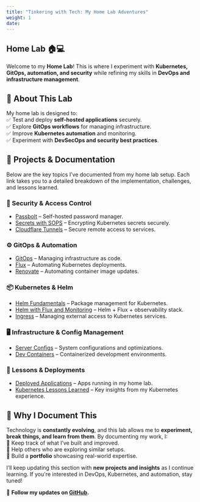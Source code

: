 ```yaml
---
title: "Tinkering with Tech: My Home Lab Adventures"
weight: 1
date:
---
```

## Home Lab 🏠💻  

Welcome to my **Home Lab**! This is where I experiment with **Kubernetes, GitOps, automation, and security** while refining my skills in **DevOps and infrastructure management**.  

## 🔹 About This Lab  

My home lab is designed to:  
✅ Test and deploy **self-hosted applications** securely.  
✅ Explore **GitOps workflows** for managing infrastructure.  
✅ Improve **Kubernetes automation** and monitoring.  
✅ Experiment with **DevSecOps and security best practices**.  

## 🔹 Projects & Documentation  

Below are the key topics I’ve documented from my home lab setup. Each link takes you to a detailed breakdown of the implementation, challenges, and lessons learned.  

### **🔐 Security & Access Control**  
- [Passbolt](./home-lab/passbolt.md) – Self-hosted password manager.  
- [Secrets with SOPS](./home-lab/secrets-with-sops.md) – Encrypting Kubernetes secrets securely.  
- [Cloudflare Tunnels](./home-lab/cloudflare-tunnels.md) – Secure remote access to services.  

### **⚙️ GitOps & Automation**  
- [GitOps](../../blogs/gitops_overview) – Managing infrastructure as code.  
- [Flux](./home-lab/flux.md) – Automating Kubernetes deployments.  
- [Renovate](./home-lab/renovate.md) – Automating container image updates.  

### **📦 Kubernetes & Helm**  
- [Helm Fundamentals](./home-lab/helm-fundamentals.md) – Package management for Kubernetes.  
- [Helm with Flux and Monitoring](./home-lab/helm-flux-monitoring.md) – Helm + Flux + observability stack.  
- [Ingress](./home-lab/ingress.md) – Managing external access to Kubernetes services.  

### **🖥️ Infrastructure & Config Management**  
- [Server Configs](./home-lab/server-configs.md) – System configurations and optimizations.  
- [Dev Containers](./home-lab/dev-containers.md) – Containerized development environments.  

### **🚀 Lessons & Deployments**  
- [Deployed Applications](./home-lab/deployed-applications.md) – Apps running in my home lab.  
- [Kubernetes Lessons Learned](./home-lab/kubernetes-lessons.md) – Key insights from my Kubernetes experience.  

## 🔹 Why I Document This  

Technology is **constantly evolving**, and this lab allows me to **experiment, break things, and learn from them**. By documenting my work, I:  
📌 Keep track of what I’ve built and improved.  
📌 Help others who are exploring similar setups.  
📌 Build a **portfolio** showcasing real-world expertise.  

I’ll keep updating this section with **new projects and insights** as I continue learning. If you're interested in DevOps, Kubernetes, and automation, stay tuned!  

📌 **Follow my updates on [GitHub](https://github.com/XavierDevTT).**  
